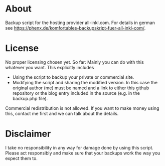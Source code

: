 # About
Backup script for the hosting provider all-inkl.com. For details in german see https://phenx.de/komfortables-backupskript-fuer-all-inkl-com/.

# License
No proper licensing chosen yet. So far: Mainly you can do with this whatever you want. This explicitly includes
- Using the script to backup your private or commercial site.
- Modifying the script and sharing the modified version. In this case the original author (me) must be named and a link to either this github repository or the blog entry included in the source (e.g. in the backup.php file).

Commercial redistribution is not allowed. If you want to make money using this, contact me first and we can talk about the details.

# Disclaimer
I take no responsibility in any way for damage done by using this script. Please act responsibly and make sure that your backups work the way you expect them to.